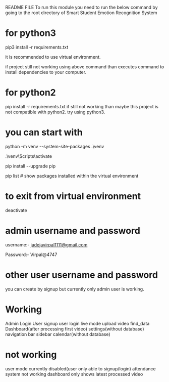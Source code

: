 README FILE
To run this module you need to run the below command by going to the root directory of Smart Student Emotion Recognition System

for python3
====================================
pip3 install -r requirements.txt

it is recommended to use virtual environment.

if project still not working using above command than executes command to install dependencies to your computer.

for python2
====================================
pip install -r requirements.txt
if still not working than maybe this project is not compatible with python2. try using python3.

you can start with
====================================
python -m venv --system-site-packages .\venv

.\venv\Scripts\activate

pip install --upgrade pip

pip list  # show packages installed within the virtual environment


to exit from virtual environment
====================================
deactivate

admin username and password
====================================
username:- jadejavirpal1111@gmail.com

Password:- Virpal@4747

other user username and password
====================================
you can create by signup but currently only admin user is working.

Working
====================================
Admin Login
User signup
user login
live mode
upload video
find_data
Dashboard(after processing first video)
settings(without database)
navigation bar
sidebar
calendar(without database)

not working
======================================
user mode currently disabled(user only able to signup/login)
attendance system not working
dashboard only shows latest processed video